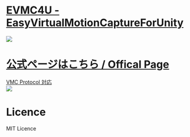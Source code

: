 # [EVMC4U - EasyVirtualMotionCaptureForUnity](https://gpsnmeajp.github.io/EasyVirtualMotionCaptureForUnity-documents/)

[<img src="https://github.com/gpsnmeajp/EasyVirtualMotionCaptureForUnity/blob/README-image/title3.png?raw=true"></img>](https://gpsnmeajp.github.io/EasyVirtualMotionCaptureForUnity-documents/)  

# [公式ページはこちら / Offical Page](https://gpsnmeajp.github.io/EasyVirtualMotionCaptureForUnity-documents/)

[VMC Protocol 対応](https://sh-akira.github.io/VirtualMotionCaptureProtocol/)  
<img src="https://github.com/gpsnmeajp/EasyVirtualMotionCaptureForUnity/blob/README-image/vmpc_logo_128x128.png?raw=true"></img>

# Licence
MIT Licence  
